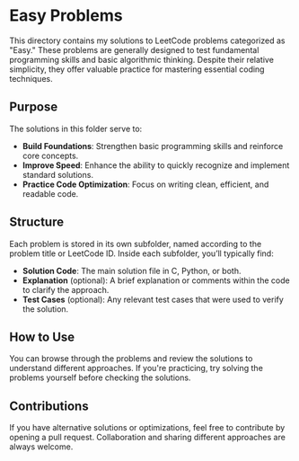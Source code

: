 # Easy Problems

This directory contains my solutions to LeetCode problems categorized as "Easy." These problems are generally designed to test fundamental programming skills and basic algorithmic thinking. Despite their relative simplicity, they offer valuable practice for mastering essential coding techniques.

## Purpose

The solutions in this folder serve to:

- **Build Foundations**: Strengthen basic programming skills and reinforce core concepts.
- **Improve Speed**: Enhance the ability to quickly recognize and implement standard solutions.
- **Practice Code Optimization**: Focus on writing clean, efficient, and readable code.

## Structure

Each problem is stored in its own subfolder, named according to the problem title or LeetCode ID. Inside each subfolder, you’ll typically find:

- **Solution Code**: The main solution file in C, Python, or both.
- **Explanation** (optional): A brief explanation or comments within the code to clarify the approach.
- **Test Cases** (optional): Any relevant test cases that were used to verify the solution.

## How to Use

You can browse through the problems and review the solutions to understand different approaches. If you're practicing, try solving the problems yourself before checking the solutions.

## Contributions

If you have alternative solutions or optimizations, feel free to contribute by opening a pull request. Collaboration and sharing different approaches are always welcome.


